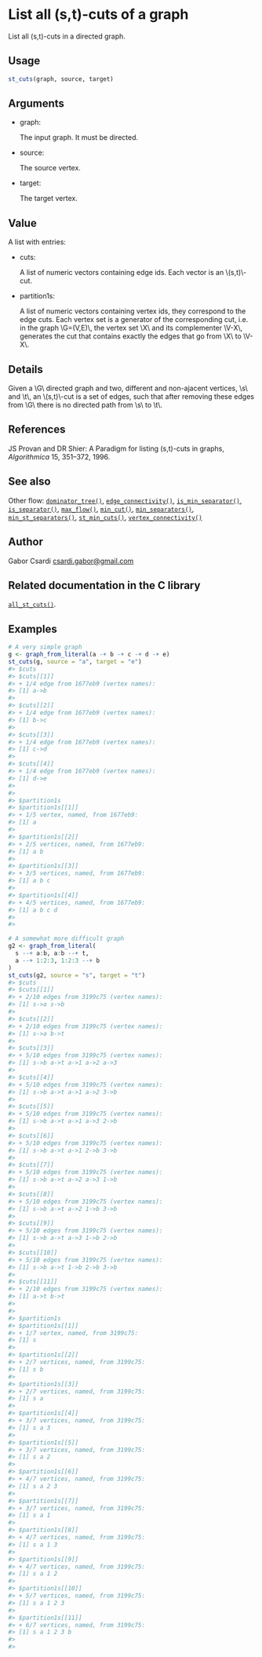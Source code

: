 # List all (s,t)-cuts of a graph

List all (s,t)-cuts in a directed graph.

## Usage

``` r
st_cuts(graph, source, target)
```

## Arguments

- graph:

  The input graph. It must be directed.

- source:

  The source vertex.

- target:

  The target vertex.

## Value

A list with entries:

- cuts:

  A list of numeric vectors containing edge ids. Each vector is an
  \\(s,t)\\-cut.

- partition1s:

  A list of numeric vectors containing vertex ids, they correspond to
  the edge cuts. Each vertex set is a generator of the corresponding
  cut, i.e. in the graph \\G=(V,E)\\, the vertex set \\X\\ and its
  complementer \\V-X\\, generates the cut that contains exactly the
  edges that go from \\X\\ to \\V-X\\.

## Details

Given a \\G\\ directed graph and two, different and non-ajacent
vertices, \\s\\ and \\t\\, an \\(s,t)\\-cut is a set of edges, such that
after removing these edges from \\G\\ there is no directed path from
\\s\\ to \\t\\.

## References

JS Provan and DR Shier: A Paradigm for listing (s,t)-cuts in graphs,
*Algorithmica* 15, 351–372, 1996.

## See also

Other flow:
[`dominator_tree()`](https://r.igraph.org/reference/dominator_tree.md),
[`edge_connectivity()`](https://r.igraph.org/reference/edge_connectivity.md),
[`is_min_separator()`](https://r.igraph.org/reference/is_min_separator.md),
[`is_separator()`](https://r.igraph.org/reference/is_separator.md),
[`max_flow()`](https://r.igraph.org/reference/max_flow.md),
[`min_cut()`](https://r.igraph.org/reference/min_cut.md),
[`min_separators()`](https://r.igraph.org/reference/min_separators.md),
[`min_st_separators()`](https://r.igraph.org/reference/min_st_separators.md),
[`st_min_cuts()`](https://r.igraph.org/reference/st_min_cuts.md),
[`vertex_connectivity()`](https://r.igraph.org/reference/vertex_connectivity.md)

## Author

Gabor Csardi <csardi.gabor@gmail.com>

## Related documentation in the C library

[`all_st_cuts()`](https://igraph.org/c/html/latest/igraph-Flows.html#igraph_all_st_cuts).

## Examples

``` r
# A very simple graph
g <- graph_from_literal(a -+ b -+ c -+ d -+ e)
st_cuts(g, source = "a", target = "e")
#> $cuts
#> $cuts[[1]]
#> + 1/4 edge from 1677eb9 (vertex names):
#> [1] a->b
#> 
#> $cuts[[2]]
#> + 1/4 edge from 1677eb9 (vertex names):
#> [1] b->c
#> 
#> $cuts[[3]]
#> + 1/4 edge from 1677eb9 (vertex names):
#> [1] c->d
#> 
#> $cuts[[4]]
#> + 1/4 edge from 1677eb9 (vertex names):
#> [1] d->e
#> 
#> 
#> $partition1s
#> $partition1s[[1]]
#> + 1/5 vertex, named, from 1677eb9:
#> [1] a
#> 
#> $partition1s[[2]]
#> + 2/5 vertices, named, from 1677eb9:
#> [1] a b
#> 
#> $partition1s[[3]]
#> + 3/5 vertices, named, from 1677eb9:
#> [1] a b c
#> 
#> $partition1s[[4]]
#> + 4/5 vertices, named, from 1677eb9:
#> [1] a b c d
#> 
#> 

# A somewhat more difficult graph
g2 <- graph_from_literal(
  s --+ a:b, a:b --+ t,
  a --+ 1:2:3, 1:2:3 --+ b
)
st_cuts(g2, source = "s", target = "t")
#> $cuts
#> $cuts[[1]]
#> + 2/10 edges from 3199c75 (vertex names):
#> [1] s->a s->b
#> 
#> $cuts[[2]]
#> + 2/10 edges from 3199c75 (vertex names):
#> [1] s->a b->t
#> 
#> $cuts[[3]]
#> + 5/10 edges from 3199c75 (vertex names):
#> [1] s->b a->t a->1 a->2 a->3
#> 
#> $cuts[[4]]
#> + 5/10 edges from 3199c75 (vertex names):
#> [1] s->b a->t a->1 a->2 3->b
#> 
#> $cuts[[5]]
#> + 5/10 edges from 3199c75 (vertex names):
#> [1] s->b a->t a->1 a->3 2->b
#> 
#> $cuts[[6]]
#> + 5/10 edges from 3199c75 (vertex names):
#> [1] s->b a->t a->1 2->b 3->b
#> 
#> $cuts[[7]]
#> + 5/10 edges from 3199c75 (vertex names):
#> [1] s->b a->t a->2 a->3 1->b
#> 
#> $cuts[[8]]
#> + 5/10 edges from 3199c75 (vertex names):
#> [1] s->b a->t a->2 1->b 3->b
#> 
#> $cuts[[9]]
#> + 5/10 edges from 3199c75 (vertex names):
#> [1] s->b a->t a->3 1->b 2->b
#> 
#> $cuts[[10]]
#> + 5/10 edges from 3199c75 (vertex names):
#> [1] s->b a->t 1->b 2->b 3->b
#> 
#> $cuts[[11]]
#> + 2/10 edges from 3199c75 (vertex names):
#> [1] a->t b->t
#> 
#> 
#> $partition1s
#> $partition1s[[1]]
#> + 1/7 vertex, named, from 3199c75:
#> [1] s
#> 
#> $partition1s[[2]]
#> + 2/7 vertices, named, from 3199c75:
#> [1] s b
#> 
#> $partition1s[[3]]
#> + 2/7 vertices, named, from 3199c75:
#> [1] s a
#> 
#> $partition1s[[4]]
#> + 3/7 vertices, named, from 3199c75:
#> [1] s a 3
#> 
#> $partition1s[[5]]
#> + 3/7 vertices, named, from 3199c75:
#> [1] s a 2
#> 
#> $partition1s[[6]]
#> + 4/7 vertices, named, from 3199c75:
#> [1] s a 2 3
#> 
#> $partition1s[[7]]
#> + 3/7 vertices, named, from 3199c75:
#> [1] s a 1
#> 
#> $partition1s[[8]]
#> + 4/7 vertices, named, from 3199c75:
#> [1] s a 1 3
#> 
#> $partition1s[[9]]
#> + 4/7 vertices, named, from 3199c75:
#> [1] s a 1 2
#> 
#> $partition1s[[10]]
#> + 5/7 vertices, named, from 3199c75:
#> [1] s a 1 2 3
#> 
#> $partition1s[[11]]
#> + 6/7 vertices, named, from 3199c75:
#> [1] s a 1 2 3 b
#> 
#> 
```
